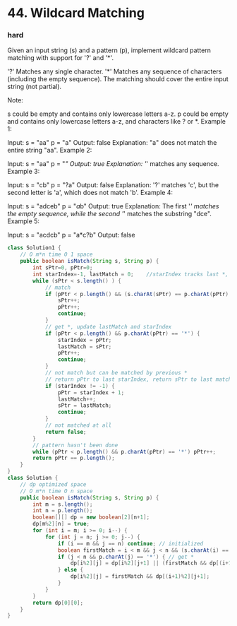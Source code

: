 # 44. Wildcard Matching
### hard
Given an input string (s) and a pattern (p), implement wildcard pattern matching with support for '?' and '*'.

'?' Matches any single character.
'*' Matches any sequence of characters (including the empty sequence).
The matching should cover the entire input string (not partial).

Note:

s could be empty and contains only lowercase letters a-z.
p could be empty and contains only lowercase letters a-z, and characters like ? or *.
Example 1:

Input:
s = "aa"
p = "a"
Output: false
Explanation: "a" does not match the entire string "aa".
Example 2:

Input:
s = "aa"
p = "*"
Output: true
Explanation: '*' matches any sequence.
Example 3:

Input:
s = "cb"
p = "?a"
Output: false
Explanation: '?' matches 'c', but the second letter is 'a', which does not match 'b'.
Example 4:

Input:
s = "adceb"
p = "*a*b"
Output: true
Explanation: The first '*' matches the empty sequence, while the second '*' matches the substring "dce".
Example 5:

Input:
s = "acdcb"
p = "a*c?b"
Output: false
```java
class Solution1 {
    // O m*n time O 1 space
    public boolean isMatch(String s, String p) {
        int sPtr=0, pPtr=0;
        int starIndex=-1, lastMatch = 0;    //starIndex tracks last *, match tracks last index matched by *
        while (sPtr < s.length() ) {
            // match
            if (pPtr < p.length() && (s.charAt(sPtr) == p.charAt(pPtr) || p.charAt(pPtr) =='?')) {
                sPtr++;
                pPtr++;
                continue;
            }
            // get *, update lastMatch and starIndex
            if (pPtr < p.length() && p.charAt(pPtr) == '*') {
                starIndex = pPtr;
                lastMatch = sPtr;
                pPtr++;
                continue;
            }
            // not match but can be matched by previous *
            // return pPtr to last starIndex, return sPtr to last matchIndex
            if (starIndex != -1) {
                pPtr = starIndex + 1;
                lastMatch++;
                sPtr = lastMatch;
                continue;
            }
            // not matched at all
            return false;
        }
        // pattern hasn't been done
        while (pPtr < p.length() && p.charAt(pPtr) == '*') pPtr++;
        return pPtr == p.length();
    }
}
class Solution {
    // dp optimized space
    // O m*n time O n space
    public boolean isMatch(String s, String p) {
        int m = s.length();
        int n = p.length();
        boolean[][] dp = new boolean[2][n+1];
        dp[m%2][n] = true;
        for (int i = m; i >= 0; i--) {
            for (int j = n; j >= 0; j--) {
                if (i == m && j == n) continue; // initialized
                boolean firstMatch = i < m && j < n && (s.charAt(i) == p.charAt(j) || p.charAt(j) == '?' || p.charAt(j) == '*');
                if (j < n && p.charAt(j) == '*') { // get *
                    dp[i%2][j] = dp[i%2][j+1] || (firstMatch && dp[(i+1)%2][j]); // match nothing or match cur
                } else {
                    dp[i%2][j] = firstMatch && dp[(i+1)%2][j+1];
                }
            }
        }
        return dp[0][0];
    }
}
```